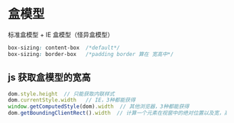 # 盒模型

标准盒模型 + IE 盒模型（怪异盒模型）

```css
box-sizing: content-box  /*default*/
box-sizing: border-box   /*padding border 算在 宽高中*/
```

## js 获取盒模型的宽高

```javascript
dom.style.height  // 只能获取内联样式
dom.currentStyle.width   // IE，3种都能获得
window.getComputedStyle(dom).width  // 其他浏览器，3种都能获得
dom.getBoundingClientRect().width  // 计算一个元素在视窗中的绝对位置以及宽，高。
```